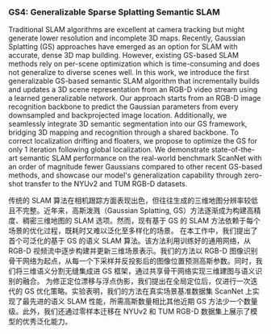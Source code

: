 ### GS4: Generalizable Sparse Splatting Semantic SLAM

Traditional SLAM algorithms are excellent at camera tracking but might generate lower resolution and incomplete 3D maps. Recently, Gaussian Splatting (GS) approaches have emerged as an option for SLAM with accurate, dense 3D map building. However, existing GS-based SLAM methods rely on per-scene optimization which is time-consuming and does not generalize to diverse scenes well. In this work, we introduce the first generalizable GS-based semantic SLAM algorithm that incrementally builds and updates a 3D scene representation from an RGB-D video stream using a learned generalizable network. Our approach starts from an RGB-D image recognition backbone to predict the Gaussian parameters from every downsampled and backprojected image location. Additionally, we seamlessly integrate 3D semantic segmentation into our GS framework, bridging 3D mapping and recognition through a shared backbone. To correct localization drifting and floaters, we propose to optimize the GS for only 1 iteration following global localization. We demonstrate state-of-the-art semantic SLAM performance on the real-world benchmark ScanNet with an order of magnitude fewer Gaussians compared to other recent GS-based methods, and showcase our model's generalization capability through zero-shot transfer to the NYUv2 and TUM RGB-D datasets.

传统的 SLAM 算法在相机跟踪方面表现出色，但往往生成的三维地图分辨率较低且不完整。近年来，高斯泼溅（Gaussian Splatting, GS）方法逐渐成为构建高精度、稠密三维地图的 SLAM 选项。然而，现有基于 GS 的 SLAM 方法依赖于每个场景的优化过程，既耗时又难以泛化至多样化的场景。
在本工作中，我们提出了首个可泛化的基于 GS 的语义 SLAM 算法。该方法利用训练好的通用网络，从 RGB-D 视频流中逐步构建并更新三维场景表示。我们的方法以 RGB-D 图像识别骨干网络为起点，从每一个下采样并反投影后的图像位置预测高斯参数。同时，我们将三维语义分割无缝集成进 GS 框架，通过共享骨干网络实现三维建图与语义识别的融合。
为修正定位漂移与浮点伪影，我们提出在全局定位后，仅进行一次迭代的 GS 优化策略。实验表明，我们的方法在真实场景基准数据集 ScanNet 上实现了最先进的语义 SLAM 性能，所需高斯数量相比其他近期 GS 方法少一个数量级。此外，我们还通过零样本迁移在 NYUv2 和 TUM RGB-D 数据集上展示了模型的优秀泛化能力。
